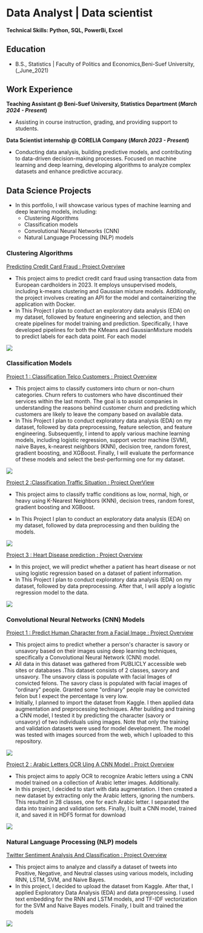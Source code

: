 # Data Analyst | Data scientist

#### Technical Skills: Python, SQL, PowerBi, Excel

## Education
- B.S., Statistics | Faculty of Politics and Economics,Beni-Suef University, (_June_2021)
  
## Work Experience
**Teaching Assistant @ Beni-Suef University, Statistics Department (_March 2024 - Present_)**
- Assisting in course instruction, grading, and providing support to students.

**Data Scientist internship @ CORELIA Company (_March 2023 - Present_)**
- Conducting data analysis, building predictive models, and contributing to data-driven decision-making processes. Focused on machine learning and deep learning, developing algorithms to analyze complex datasets and enhance predictive accuracy.


## Data Science Projects
- In this portfolio, I will showcase various types of machine learning and deep learning models, including:
   -  Clustering Algorithms
   -  Classification models
   -  Convolutional Neural Networks (CNN)
   -  Natural Language Processing (NLP) models

### Clustering Algorithms 

[Predicting Credit Card Fraud : Project Overviwe](https://github.com/germeengehad/Predicting-credit-card-fraud)
- This project aims to predict credit card fraud using transaction data from European cardholders in 2023. It employs unsupervised models, including k-means clustering and Gaussian mixture models. Additionally, the project involves creating an API for the model and containerizing the application with Docker.
- In This Project I plan to conduct an exploratory data analysis (EDA) on my dataset, followed by feature engineering and selection, and then create pipelines for model training and prediction. Specifically, I have developed pipelines for both the KMeans and GaussianMixture models to predict labels for each data point. For each model
  
![](/images/credit_cards.jpeg.jpg)


### Classification Models

[Project 1 : Classification Telco Customers : Project Overview](https://github.com/germeengehad/Classification-Telco-Customers)
- This project aims to classify customers into churn or non-churn categories. Churn refers to customers who have discontinued their services within the last month. The goal is to assist companies in understanding the reasons behind customer churn and predicting which customers are likely to leave the company based on available data.
- In This Project I plan to conduct exploratory data analysis (EDA) on my dataset, followed by data preprocessing, feature selection, and feature engineering. Subsequently, I intend to apply various machine learning models, including logistic regression, support vector machine (SVM), naive Bayes, k-nearest neighbors (KNN), decision tree, random forest, gradient boosting, and XGBoost. Finally, I will evaluate the performance of these models and select the best-performing one for my dataset.

![](/images/Telco-Improve-CX-Featured-Image_01-min.jpg)

[Project 2 :Classification Traffic Situation : Project OverView](https://github.com/germeengehad/Classify-Traffic_Situation)
- This project aims to classify traffic conditions as low, normal, high, or heavy using K-Nearest Neighbors (KNN), decision trees, random forest, gradient boosting and XGBoost.

- In This Project I plan to conduct an exploratory data analysis (EDA) on my dataset, followed by data preprocessing and then building the models.
  
![](/images/traffic.webp)

[Project 3 : Heart Disease prediction : Project Overview](https://github.com/germeengehad/Heart-Disease-Prediction)

- In this project, we will predict whether a patient has heart disease or not using logistic regression based on a dataset of patient information.
- In This Project I plan to conduct exploratory data analysis (EDA) on my dataset, followed by data preprocessing. After that, I will apply a logistic regression model to the data.

![](/images/heart.jpg)


### Convolutional Neural Networks (CNN) Models 
[Project 1 : Predict Human Character from a Facial Image : Project Overview](https://github.com/germeengehad/Predict-Human-Character-from-a-Facial-Image)

- This project aims to predict whether a person's character is savory or unsavory based on their images using deep learning techniques, specifically a Convolutional Neural Network (CNN) model.
- All data in this dataset was gathered from PUBLICLY accessible web sites or databases .This dataset consists of 2 classes, savory and unsavory. The unsavory class is populate with  facial Images of convicted felons. The savory class is populated with facial images of "ordinary" people. Granted some "ordinary" people may be convicted felon but I expect the percentage is very low.
- Initially, I planned to import the dataset from Kaggle. I then applied data augmentation and preprocessing techniques. After building and training a CNN model, I tested it by predicting the character (savory or unsavory) of two individuals using images. Note that only the training and validation datasets were used for model development. The model was tested with images sourced from the web, which I uploaded to this repository.

![](/images/characters.jpg)

[Project 2 : Arabic Letters OCR Uing A CNN Model : Projct Overview](https://github.com/germeengehad/Identify-Arabic-letters-through-their-pictures?tab=readme-ov-file)

- This project aims to apply OCR to recognize Arabic letters using a CNN model trained on a collection of Arabic letter images. Additionally.
- In this project, I decided to start with data augmentation. I then created a new dataset by extracting only the Arabic letters, ignoring the numbers. This resulted in 28 classes, one for each Arabic letter. I separated the data into training and validation sets. Finally, I built a CNN model, trained it, and saved it in HDF5 format for download
  
![](/images/arabic%20letters.png)


### Natural Language Processing (NLP) models

[Twitter Sentiment Analysis And Classification : Project Overview](https://github.com/germeengehad/Twitter-Sentiment-Analysis-and-Classification)

- This project aims to analyze and classify a dataset of tweets into Positive, Negative, and Neutral classes using various models, including RNN, LSTM, SVM, and Naive Bayes.
- In this project, I decided to upload the dataset from Kaggle. After that, I applied Exploratory Data Analysis (EDA) and data preprocessing. I used text embedding for the RNN and LSTM models, and TF-IDF vectorization for the SVM and Naive Bayes models. Finally, I built and trained the models

![](/images/twitter.jpg)

 

 

  

















